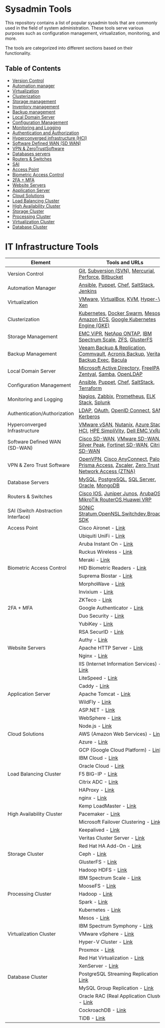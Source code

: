 # Sysadmin Tools

This repository contains a list of popular sysadmin tools that are commonly used in the field of system administration. These tools serve various purposes such as configuration management, virtualization, monitoring, and more.

The tools are categorized into different sections based on their functionality.

## Table of Contents

- [Version Control](#)
- [Automation manager](#)
- [Virtualization](#)
- [Clusterization](#)
- [Storage management](#)
- [Inventory management](#)
- [Backup management](#)
- [Local Domain Server](#)
- [Configuration Management](#)
- [Monitoring and Logging](#)
- [Authentication and Authorization](#)
- [Hyperconverged infrastructure (HCI)](#)
- [Software Defined WAN (SD WAN)](#)
- [VPN & ZeroTrustSoftware](#)
- [Databases servers](#)
- [Routers & Switches](#)
- [SAI](#)
- [Access Point](#)
- [Biometric Access Control](#)
- [2FA + MFA](#)
- [Website Servers](#)
- [Application Server](#)
- [Cloud Solutions](#)
- [Load Balancing Cluster](#)
- [High Availability Cluster](#)
- [Storage Cluster](#)
- [Processing Cluster](#)
- [Virtualization Cluster](#)
- [Database Cluster](#)




# IT Infrastructure Tools

| Element                  | Tools and URLs                                                              |
|--------------------------|------------------------------------------------------------------------------|
| Version Control          | [Git](https://git-scm.com/), [Subversion (SVN)](https://subversion.apache.org/), [Mercurial](https://www.mercurial-scm.org/), [Perforce](https://www.perforce.com/), [Bitbucket](https://bitbucket.org/) |
| Automation Manager       | [Ansible](https://www.ansible.com/), [Puppet](https://puppet.com/), [Chef](https://www.chef.io/), [SaltStack](https://www.saltstack.com/), [Jenkins](https://www.jenkins.io/) |
| Virtualization           | [VMware](https://www.vmware.com/), [VirtualBox](https://www.virtualbox.org/), [KVM](https://www.linux-kvm.org/), [Hyper-V](https://www.microsoft.com/en-us/cloud-platform/server-virtualization), [Xen](https://xenproject.org/) |
| Clusterization           | [Kubernetes](https://kubernetes.io/), [Docker Swarm](https://docs.docker.com/engine/swarm/), [Mesos](https://mesos.apache.org/), [Amazon ECS](https://aws.amazon.com/ecs/), [Google Kubernetes Engine (GKE)](https://cloud.google.com/kubernetes-engine) |
| Storage Management       | [EMC ViPR](https://www.dellemc.com/en-us/storage/vipr-controller.htm), [NetApp ONTAP](https://www.netapp.com/), [IBM Spectrum Scale](https://www.ibm.com/cloud/spectrum-scale), [ZFS](https://zfsonlinux.org/), [GlusterFS](https://www.gluster.org/) |
| Backup Management        | [Veeam Backup & Replication](https://www.veeam.com/), [Commvault](https://www.commvault.com/), [Acronis Backup](https://www.acronis.com/), [Veritas Backup Exec](https://www.veritas.com/backup-exec.html), [Bacula](https://www.bacula.org/) |
| Local Domain Server      | [Microsoft Active Directory](https://www.microsoft.com/en-us/cloud-platform/active-directory), [FreeIPA](https://www.freeipa.org/), [Zentyal](https://zentyal.com/), [Samba](https://www.samba.org/), [OpenLDAP](https://www.openldap.org/) |
| Configuration Management | [Ansible](https://www.ansible.com/), [Puppet](https://puppet.com/), [Chef](https://www.chef.io/), [SaltStack](https://www.saltstack.com/), [Terraform](https://www.terraform.io/) |
| Monitoring and Logging   | [Nagios](https://www.nagios.org/), [Zabbix](https://www.zabbix.com/), [Prometheus](https://prometheus.io/), [ELK Stack](https://www.elastic.co/what-is/elk-stack), [Splunk](https://www.splunk.com/) |
| Authentication/Authorization | [LDAP](https://ldap.com/), [OAuth](https://oauth.net/), [OpenID Connect](https://openid.net/connect/), [SAML](https://saml.xml.org/), [Kerberos](https://web.mit.edu/kerberos/) |
| Hyperconverged Infrastructure | [VMware vSAN](https://www.vmware.com/products/vsan.html), [Nutanix](https://www.nutanix.com/), [Azure Stack HCI](https://azure.microsoft.com/en-us/overview/azure-stack/hci/), [HPE SimpliVity](https://www.hpe.com/us/en/integrated-systems/simplivity.html), [Dell EMC VxRail](https://www.dellemc.com/en-us/converged-infrastructure/vxrail/index.htm) |
| Software Defined WAN (SD-WAN) | [Cisco SD-WAN](https://www.cisco.com/c/en/us/solutions/enterprise-networks/sd-wan/what-is-sd-wan.html), [VMware SD-WAN](https://www.vmware.com/products/sd-wan-by-velocloud.html), [Silver Peak](https://www.silver-peak.com/), [Fortinet SD-WAN](https://www.fortinet.com/products/sd-wan.html), [Citrix SD-WAN](https://www.citrix.com/en-in/networking/sd-wan.html) |
| VPN & Zero Trust Software | [OpenVPN](https://openvpn.net/), [Cisco AnyConnect](https://www.cisco.com/c/en/us/products/security/anyconnect-secure-mobility-client/index.html), [Palo Alto Prisma Access](https://www.paloaltonetworks.com/prisma/access), [Zscaler](https://www.zscaler.com/), [Zero Trust Network Access (ZTNA)](https://www.cyberark.com/solutions/application-access-manager/zero-trust) |
| Database Servers         | [MySQL](https://www.mysql.com/), [PostgreSQL](https://www.postgresql.org/), [SQL Server](https://www.microsoft.com/en-us/sql-server), [Oracle](https://www.oracle.com/database/), [MongoDB](https://www.mongodb.com/) |
| Routers & Switches        | [Cisco IOS](https://www.cisco.com/c/en/us/products/ios-nx-os-software/index.html), [Juniper Junos](https://www.juniper.net/documentation/en_US/junos/information-products/pathway-pages/product/), [ArubaOS](https://www.arubanetworks.com/products/networking/switches/), [MikroTik RouterOS](https://mikrotik.com/software),[Huawei VRP](https://e.huawei.com/en/products/enterprise-networking/routers) |             
| SAI (Switch Abstraction Interface) | [SONiC](https://azure.github.io/SONiC/) [Stratum](https://stratumproject.github.io/),[OpenNSL](https://github.com/Broadcom-Switch/OpenNSL),[Switchdev](https://www.switchdev.org/),[Broadcom SDK](https://www.broadcom.com/products/ethernet-connectivity/software)|
| Access Point              | Cisco Aironet - [Link](https://www.cisco.com/c/en/us/products/wireless/aironet-series/index.html)   |
|                           | Ubiquiti UniFi - [Link](https://www.ui.com/products/#unifi)                                        |
|                           | Aruba Instant On - [Link](https://www.arubainstanton.com/)                                         |
|                           | Ruckus Wireless - [Link](https://www.commscope.com/ruckus/)                                        |
|                           | Meraki - [Link](https://meraki.cisco.com/)                                                          |
| Biometric Access Control  | HID Biometric Readers - [Link](https://www.hidglobal.com/products/readers/hid-biometric-readers)  |
|                           | Suprema Biostar - [Link](https://www.supremainc.com/en/node/4876)                                   |
|                           | MorphoWave - [Link](https://www.idemia.com/morphowave)                                              |
|                           | Invixium - [Link](https://www.invixium.com/)                                                        |
|                           | ZKTeco - [Link](https://www.zkteco.com/)                                                            |
| 2FA + MFA                 | Google Authenticator - [Link](https://github.com/google/google-authenticator)                     |
|                           | Duo Security - [Link](https://duo.com/product/multi-factor-authentication-mfa)                     |
|                           | YubiKey - [Link](https://www.yubico.com/)                                                           |
|                           | RSA SecurID - [Link](https://www.rsa.com/en-us/products/rsa-securid-suite)                         |
|                           | Authy - [Link](https://authy.com/)                                                                   |
| Website Servers           | Apache HTTP Server - [Link](https://httpd.apache.org/)                                              |
|                           | Nginx - [Link](https://www.nginx.com/)                                                               |
|                           | IIS (Internet Information Services) - [Link](https://www.microsoft.com/en-us/cloud-platform/internet-information-services) |
|                           | LiteSpeed - [Link](https://www.litespeedtech.com/)                                                  |
|                           | Caddy - [Link](https://caddyserver.com/)                                                            |
| Application Server        | Apache Tomcat - [Link](http://tomcat.apache.org/)                                                   |
|                           | WildFly - [Link](https://www.wildfly.org/)                                                           |
|                           | ASP.NET - [Link](https://dotnet.microsoft.com/apps/aspnet)                                          |
|                           | WebSphere - [Link](https://www.ibm.com/cloud/websphere-application-platform)                        |
|                           | Node.js - [Link](https://nodejs.org/)                                                                |
| Cloud Solutions           | AWS (Amazon Web Services) - [Link](https://aws.amazon.com/)                                         |
|                           | Azure - [Link](https://azure.microsoft.com/)                                                         |
|                           | GCP (Google Cloud Platform) - [Link](https://cloud.google.com/)                                      |
|                           | IBM Cloud - [Link](https://www.ibm.com/cloud)                                                        |
|                           | Oracle Cloud - [Link](https://www.oracle.com/cloud/)                                                 |
| Load Balancing Cluster    | F5 BIG-IP - [Link](https://www.f5.com/products/big-ip-services)                                      |
|                           | Citrix ADC - [Link](https://www.citrix.com/en-in/networking/)                                        |
|                           | HAProxy - [Link](http://www.haproxy.org/)                                                            |
|                           | nginx - [Link](https://www.nginx.com/)                                                               |
|                           | Kemp LoadMaster - [Link](https://kemptechnologies.com/load-balancers/)                               |
| High Availability Cluster | Pacemaker - [Link](https://clusterlabs.org/pacemaker/)                                              |
|                           | Microsoft Failover Clustering - [Link](https://docs.microsoft.com/en-us/windows-server/failover-clustering/) |
|                           | Keepalived - [Link](https://www.keepalived.org/)                                                     |
|                           | Veritas Cluster Server - [Link](https://www.veritas.com/professional-services/high-availability)    |
|                           | Red Hat HA Add-On - [Link](https://www.redhat.com/en/technologies/clustering/high-availability)       |
| Storage Cluster           | Ceph - [Link](https://ceph.io/)                                                                       |
|                           | GlusterFS - [Link](https://www.gluster.org/)                                                         |
|                           | Hadoop HDFS - [Link](https://hadoop.apache.org/docs/stable/hadoop-project-dist/hadoop-hdfs/HdfsUserGuide.html) |
|                           | IBM Spectrum Scale - [Link](https://www.ibm.com/products/spectrum-scale)                             |
|                           | MooseFS - [Link](https://moosefs.com/)                                                                |
| Processing Cluster        | Hadoop - [Link](https://hadoop.apache.org/)                                                          |
|                           | Spark - [Link](https://spark.apache.org/)                                                            |
|                           | Kubernetes - [Link](https://kubernetes.io/)                                                          |
|                           | Mesos - [Link](http://mesos.apache.org/)                                                             |
|                           | IBM Spectrum Symphony - [Link](https://www.ibm.com/products/spectrum-symphony)                       |
| Virtualization Cluster    | VMware vSphere - [Link](https://www.vmware.com/products/vsphere.html)                                |
|                           | Hyper-V Cluster - [Link](https://docs.microsoft.com/en-us/virtualization/hyper-v-on-windows/)          |
|                           | Proxmox - [Link](https://www.proxmox.com/proxmox-ve)                                                |
|                           | Red Hat Virtualization - [Link](https://www.redhat.com/en/technologies/virtualization)                |
|                           | XenServer - [Link](https://xenserver.org/)                                                            |
| Database Cluster          | PostgreSQL Streaming Replication - [Link](https://www.postgresql.org/docs/current/warm-standby.html) |
|                           | MySQL Group Replication - [Link](https://dev.mysql.com/doc/refman/8.0/en/group-replication.html)      |
|                           | Oracle RAC (Real Application Clusters) - [Link](https://www.oracle.com/database/technologies/rac.html) |
|                           | CockroachDB - [Link](https://www.cockroachlabs.com/)                                                 |
|                           | TiDB - [Link](https://pingcap.com/products/tidb/)                                                    |


